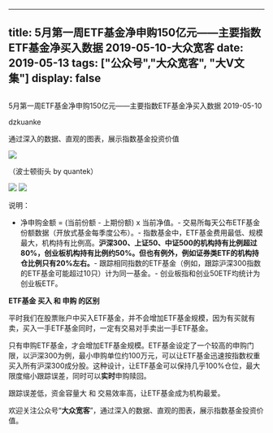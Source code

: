 
---
title:   5月第一周ETF基金净申购150亿元——主要指数ETF基金净买入数据 2019-05-10-大众宽客
date: 2019-05-13
tags: ["公众号","大众宽客", "大V文集"]
display: false
---


## 



5月第一周ETF基金净申购150亿元——主要指数ETF基金净买入数据 2019-05-10




dzkuanke




通过深入的数据、直观的图表，展示指数基金投资价值


<img class="rich_pages" data-copyright="0" data-ratio="0.6859375" data-s="300,640" src="https://mmbiz.qpic.cn/mmbiz_jpg/PKw3FQPmhIhL9HkJPtibhT2xCsvSR4BbYicFmafVh0gsmYhibuumbbicwjXCAefbyvsponqDTlw4RxesvwN0Pib0ogw/640?wx_fmt=jpeg" data-type="jpeg" data-w="1280" style=""/>

（波士顿街头 by quantek）



<img class="rich_pages" data-ratio="0.6794625719769674" data-s="300,640" src="https://mmbiz.qpic.cn/mmbiz_png/PKw3FQPmhIhsNrdnnuJzuMwXiaLhK2yf6ojibUguos9OwEmwibsA1yvxfnD7jUzRafuuuaVOt8R6Y9n5AXnQAVBibA/640?wx_fmt=png" data-type="png" data-w="1042" style=""/>

<img class="rich_pages" data-ratio="1.3804971319311663" data-s="300,640" src="https://mmbiz.qpic.cn/mmbiz_png/PKw3FQPmhIhsNrdnnuJzuMwXiaLhK2yf6gicmZXVWqibUxVefYyPAnORgj6uYibPmZx4HHM9UsicJJQgqRG7NUQpnicg/640?wx_fmt=png" data-type="png" data-w="1046" style=""/>

说明：
- 净申购金额 = (当前份额 - 上期份额) x 当前净值。- 交易所每天公布ETF基金份额数据（开放式基金每季度公布）。- 指数基金中，ETF基金费用最低、规模最大，机构持有比例高。**沪深300、上证50、中证500的机构持有比例超过80%，创业板机构持有比例约50%。但也有例外，例如证券类ETF的机构持仓比例只有20%左右。**- 跟踪相同指数的ETF基金（例如，跟踪沪深300指数的ETF基金可能超过10只）计为同一基金。- 创业板指和创业50ETF均统计为创业板ETF。




**ETF基金 买入 和 申购 的区别**



平时我们在股票账户中买入ETF基金，并不会增加ETF基金规模，因为有买就有卖，买入一手ETF基金同时，一定有交易对手卖出一手ETF基金。



只有申购ETF基金，才会增加ETF基金规模。ETF基金设定了一个较高的申购门限，以沪深300为例，最小申购单位约100万元，可以让ETF基金迅速按指数权重买入所有沪深300成分股。这种设计，让ETF基金可以保持几乎100%仓位，最大限度缩小跟踪误差，同时可以**实时**申购赎回。



跟踪误差低，资金容量大&nbsp;和 交易效率高，让ETF基金成为机构最爱。





欢迎关注公众号“**大众宽客**”，通过深入的数据、直观的图表，展示指数基金投资价值。








